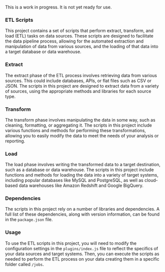 This is a work in progress. It is not yet ready for use.

### ETL Scripts

This project contains a set of scripts that perform extract, transform, and load (ETL) tasks on data sources. These scripts are designed to facilitate the data pipeline process, allowing for the automated extraction and manipulation of data from various sources, and the loading of that data into a target database or data warehouse.

### Extract

The extract phase of the ETL process involves retrieving data from various sources. This could include databases, APIs, or flat files such as CSV or JSON. The scripts in this project are designed to extract data from a variety of sources, using the appropriate methods and libraries for each source type.

### Transform

The transform phase involves manipulating the data in some way, such as cleaning, formatting, or aggregating it. The scripts in this project include various functions and methods for performing these transformations, allowing you to easily modify the data to meet the needs of your analysis or reporting.

### Load

The load phase involves writing the transformed data to a target destination, such as a database or data warehouse. The scripts in this project include functions and methods for loading the data into a variety of target systems, including popular databases like MySQL and PostgreSQL, as well as cloud-based data warehouses like Amazon Redshift and Google BigQuery.

### Dependencies

The scripts in this project rely on a number of libraries and dependencies. A full list of these dependencies, along with version information, can be found in the `package.json` file.

### Usage

To use the ETL scripts in this project, you will need to modify the configuration settings in the `plugins/index.js` file to reflect the specifics of your data sources and target systems. Then, you can execute the scripts as needed to perform the ETL process on your data creating them in a specific folder called `/jobs`.
